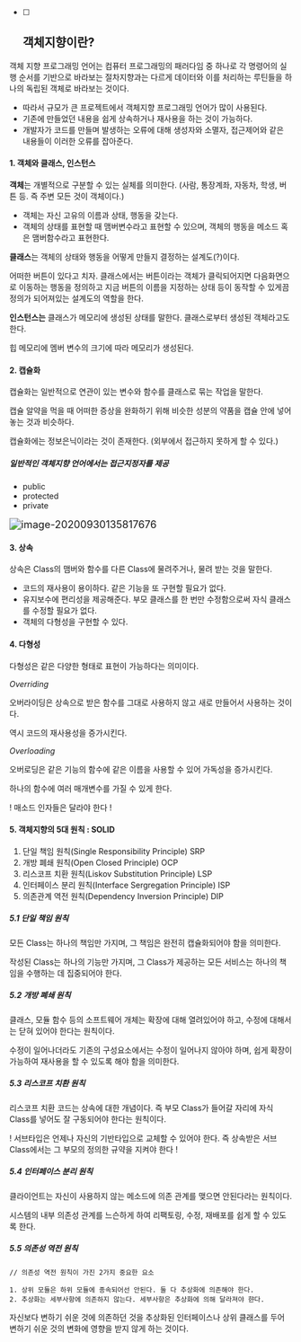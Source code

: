 - [ ] ## 객체지향이란?


객체 지향 프로그래밍 언어는 컴퓨터 프로그래밍의 패러다임 중 하나로 각 명령어의 실행 순서를 기반으로 바라보는 절차지향과는 다르게 데이터와 이를 처리하는 루틴들을 하나의 독립된 객체로 바라보는 것이다.

* 따라서 규모가 큰 프로젝트에서 객체지향 프로그래밍 언어가 많이 사용된다.
* 기존에 만들었던 내용을 쉽게 상속하거나 재사용을 하는 것이 가능하다.
* 개발자가 코드를 만들며 발생하는 오류에 대해 생성자와 소멸자, 접근제어와 같은 내용들이 이러한 오류를 잡아준다.



#### 1. 객체와 클래스, 인스턴스

**객체**는 개별적으로 구분할 수 있는 실체를 의미한다. (사람, 통장계좌, 자동차, 학생, 버튼 등. 즉 주변 모든 것이 객체이다.)

* 객체는 자신 고유의 이름과 상태, 행동을 갖는다.
* 객체의 상태를 표현할 때 맴버변수라고 표현할 수 있으며, 객체의 행동을 메소드 혹은 맴버함수라고 표현한다.

**클래스**는 객체의 상태와 행동을 어떻게 만들지 결정하는 설계도(?)이다. 

어떠한 버튼이 있다고 치자. 클래스에서는 버튼이라는 객체가 클릭되어지면 다음화면으로 이동하는 행동을 정의하고 지금 버튼의 이름을 지정하는 상태 등이 동작할 수 있게끔 정의가 되어져있는 설계도의 역할을 한다.

**인스턴스는** 클래스가 메모리에 생성된 상태를 말한다. 클래스로부터 생성된 객체라고도 한다.

힙 메모리에 멤버 변수의 크기에 따라 메모리가 생성된다.



#### 2. 캡슐화

캡슐화는 일반적으로 연관이 있는 변수와 함수를 클래스로 묶는 작업을 말한다. 

캡슐 알약을 먹을 때 어떠한 증상을 완화하기 위해 비슷한 성분의 약품을 캡슐 안에 넣어놓는 것과 비슷하다.

캡슐화에는 정보은닉이라는 것이 존재한다. (외부에서 접근하지 못하게 할 수 있다.)

##### 일반적인 객체지향 언어에서는 접근지정자를 제공

* public
* protected
* private

<img src="C:\Users\user\AppData\Roaming\Typora\typora-user-images\image-20200930135817676.png" alt="image-20200930135817676" style="zoom:130%;" />



#### 3. 상속

상속은 Class의 맴버와 함수를 다른 Class에 물려주거나, 물려 받는 것을 말한다.

* 코드의 재사용이 용이하다. 같은 기능을 또 구현할 필요가 없다.
* 유지보수에 편리성을 제공해준다. 부모 클래스를 한 번만 수정함으로써 자식 클래스를 수정할 필요가 없다. 
* 객체의 다형성을 구현할 수 있다.



#### 4. 다형성

다형성은 같은 다양한 형태로 표현이 가능하다는 의미이다.

*Overriding*

오버라이딩은 상속으로 받은 함수를 그대로 사용하지 않고 새로 만들어서 사용하는 것이다.

역시 코드의 재사용성을 증가시킨다.

*Overloading*

오버로딩은 같은 기능의 함수에 같은 이름을 사용할 수 있어 가독성을 증가시킨다.

하나의 함수에 여러 매개변수를 가질 수 있게 한다.

! 매소드 인자들은 달라야 한다 !



#### 5. 객체지향의 5대 원칙 : SOLID

1. 단일 책임 원칙(Single Responsibility Principle) SRP
2. 개방 폐쇄 원칙(Open Closed Principle) OCP
3. 리스코프 치환 원칙(Liskov Substitution Principle) LSP
4. 인터페이스 분리 원칙(Interface Sergregation Principle) ISP
5. 의존관계 역전 원칙(Dependency Inversion Principle) DIP

##### 5.1 단일 책임 원칙

모든 Class는 하나의 책임만 가지며, 그 책임은 완전히 캡슐화되어야 함을 의미한다.

작성된 Class는 하나의 기능만 가지며, 그 Class가 제공하는 모든 서비스는 하나의 책임을 수행하는 데 집중되어야 한다.

##### 5.2 개방 폐쇄 원칙

클래스, 모듈 함수 등의 소프트웨어 개체는 확장에 대해 열려있어야 하고, 수정에 대해서는 닫혀 있어야 한다는 원칙이다.

수정이 일어나더라도 기존의 구성요소에서는 수정이 일어나지 않아야 하며, 쉽게 확장이 가능하여 재사용을 할 수 있도록 해야 함을 의미한다.

##### 5.3 리스코프 치환 원칙

리스코프 치환 코드는 상속에 대한 개념이다. 즉 부모 Class가 들어갈 자리에 자식 Class를 넣어도 잘 구동되어야 한다는 원칙이다.

! 서브타입은 언제나 자신의 기반타입으로 교체할 수 있어야 한다. 즉 상속받은 서브 Class에서는 그 부모의 정의한 규약을 지켜야 한다 !

##### 5.4 인터페이스 분리 원칙

클라이언트는 자신이 사용하지 않는 메소드에 의존 관계를 맺으면 안된다라는 원칙이다.

시스템의 내부 의존성 관계를 느슨하게 하여 리팩토링, 수정, 재배포를 쉽게 할 수 있도록 한다.

##### 5.5 의존성 역전 원칙

```
// 의존성 역전 원칙이 가진 2가지 중요한 요소

1. 상위 모듈은 하위 모듈에 종속되어선 안된다. 둘 다 추상화에 의존해야 한다.
2. 추상화는 세부사항에 의존하지 않는다. 세부사항은 추상화에 의해 달라져야 햔다.
```

자신보다 변하기 쉬운 것에 의존하던 것을 추상화된 인터페이스나 상위 클래스를 두어 변하기 쉬운 것의 변화에 영향을 받지 않게 하는 것이다.